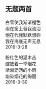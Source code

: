 ## 无题两首
白雪使我渐渐褪色 <br>
雨在窗上替我流泪 <br>
他在代我默默想妳 <br>
我在海底无声无息 <br>
2016-3-28 <br>

粉红色的灌木丛 <br>
绽放着一季烟花 <br>
淅淅沥沥的小雨 <br>
焰染烟花的绚丽 <br>
2016-3-30 <br>
